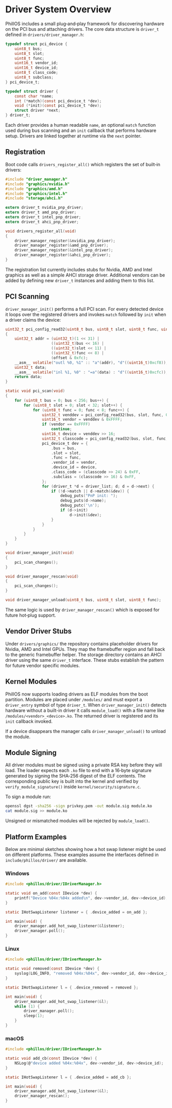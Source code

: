 # Driver System Overview

PhillOS includes a small plug‑and‑play framework for discovering
hardware on the PCI bus and attaching drivers.  The core data
structure is `driver_t` defined in `drivers/driver_manager.h`:

```c
typedef struct pci_device {
    uint8_t bus;
    uint8_t slot;
    uint8_t func;
    uint16_t vendor_id;
    uint16_t device_id;
    uint8_t class_code;
    uint8_t subclass;
} pci_device_t;

typedef struct driver {
    const char *name;
    int (*match)(const pci_device_t *dev);
    void (*init)(const pci_device_t *dev);
    struct driver *next;
} driver_t;
```

Each driver provides a human readable `name`, an optional `match`
function used during bus scanning and an `init` callback that
performs hardware setup.  Drivers are linked together at runtime
via the `next` pointer.

## Registration

Boot code calls `drivers_register_all()` which registers the set of
built‑in drivers:

```c
#include "driver_manager.h"
#include "graphics/nvidia.h"
#include "graphics/amd.h"
#include "graphics/intel.h"
#include "storage/ahci.h"

extern driver_t nvidia_pnp_driver;
extern driver_t amd_pnp_driver;
extern driver_t intel_pnp_driver;
extern driver_t ahci_pnp_driver;

void drivers_register_all(void)
{
    driver_manager_register(&nvidia_pnp_driver);
    driver_manager_register(&amd_pnp_driver);
    driver_manager_register(&intel_pnp_driver);
    driver_manager_register(&ahci_pnp_driver);
}
```

The registration list currently includes stubs for Nvidia, AMD and
Intel graphics as well as a simple AHCI storage driver.  Additional
vendors can be added by defining new `driver_t` instances and adding
them to this list.

## PCI Scanning

`driver_manager_init()` performs a full PCI scan.  For every detected
device it loops over the registered drivers and invokes `match`
followed by `init` when a driver claims the device:

```c
uint32_t pci_config_read32(uint8_t bus, uint8_t slot, uint8_t func, uint8_t offset)
{
    uint32_t addr = (uint32_t)(1 << 31) |
                    ((uint32_t)bus << 16) |
                    ((uint32_t)slot << 11) |
                    ((uint32_t)func << 8) |
                    (offset & 0xfc);
    __asm__ volatile("outl %0, %1" :: "a"(addr), "d"((uint16_t)0xcf8));
    uint32_t data;
    __asm__ volatile("inl %1, %0" : "=a"(data) : "d"((uint16_t)0xcfc));
    return data;
}

static void pci_scan(void)
{
    for (uint8_t bus = 0; bus < 256; bus++) {
        for (uint8_t slot = 0; slot < 32; slot++) {
            for (uint8_t func = 0; func < 8; func++) {
                uint32_t venddev = pci_config_read32(bus, slot, func, 0);
                uint16_t vendor = venddev & 0xFFFF;
                if (vendor == 0xFFFF)
                    continue;
                uint16_t device = venddev >> 16;
                uint32_t classcode = pci_config_read32(bus, slot, func, 8);
                pci_device_t dev = {
                    .bus = bus,
                    .slot = slot,
                    .func = func,
                    .vendor_id = vendor,
                    .device_id = device,
                    .class_code = (classcode >> 24) & 0xFF,
                    .subclass = (classcode >> 16) & 0xFF,
                };
                for (driver_t *d = driver_list; d; d = d->next) {
                    if (!d->match || d->match(&dev)) {
                        debug_puts("PnP init: ");
                        debug_puts(d->name);
                        debug_putc('\n');
                        if (d->init)
                            d->init(&dev);
                    }
                }
            }
        }
    }
}

void driver_manager_init(void)
{
    pci_scan_changes();
}

void driver_manager_rescan(void)
{
    pci_scan_changes();
}

void driver_manager_unload(uint8_t bus, uint8_t slot, uint8_t func);
```

The same logic is used by `driver_manager_rescan()` which is exposed
for future hot‑plug support.

## Vendor Driver Stubs

Under `drivers/graphics/` the repository contains placeholder drivers
for Nvidia, AMD and Intel GPUs.  They map the framebuffer region and
fall back to the generic framebuffer helper.  The storage directory
contains an AHCI driver using the same `driver_t` interface.  These
stubs establish the pattern for future vendor specific modules.


## Kernel Modules

PhillOS now supports loading drivers as ELF modules from the boot partition. Modules are placed under `/modules/` and must export a `driver_entry` symbol of type `driver_t`. When `driver_manager_init()` detects hardware without a built-in driver it calls `module_load()` with a file name like `/modules/<vendor>_<device>.ko`. The returned driver is registered and its `init` callback invoked.

If a device disappears the manager calls `driver_manager_unload()` to unload the module.

## Module Signing

All driver modules must be signed using a private RSA key before they will load.
The loader expects each `.ko` file to end with a 16‑byte signature generated by
signing the SHA‑256 digest of the ELF contents.  The corresponding public key is
built into the kernel and verified by `verify_module_signature()` inside
`kernel/security/signature.c`.

To sign a module run:

```bash
openssl dgst -sha256 -sign privkey.pem -out module.sig module.ko
cat module.sig >> module.ko
```

Unsigned or mismatched modules will be rejected by `module_load()`.

## Platform Examples

Below are minimal sketches showing how a hot swap listener might be used on
different platforms. These examples assume the interfaces defined in
`include/phillos/driver/` are available.

### Windows

```c
#include <phillos/driver/IDriverManager.h>

static void on_add(const IDevice *dev) {
    printf("Device %04x:%04x added\n", dev->vendor_id, dev->device_id);
}

static IHotSwapListener listener = { .device_added = on_add };

int main(void) {
    driver_manager.add_hot_swap_listener(&listener);
    driver_manager.poll();
}
```

### Linux

```c
#include <phillos/driver/IDriverManager.h>

static void removed(const IDevice *dev) {
    syslog(LOG_INFO, "removed %04x:%04x", dev->vendor_id, dev->device_id);
}

static IHotSwapListener l = { .device_removed = removed };

int main(void) {
    driver_manager.add_hot_swap_listener(&l);
    while (1) {
        driver_manager.poll();
        sleep(1);
    }
}
```

### macOS

```c
#include <phillos/driver/IDriverManager.h>

static void add_cb(const IDevice *dev) {
    NSLog(@"device added %04x:%04x", dev->vendor_id, dev->device_id);
}

static IHotSwapListener l = { .device_added = add_cb };

int main(void) {
    driver_manager.add_hot_swap_listener(&l);
    driver_manager_rescan();
}
```
